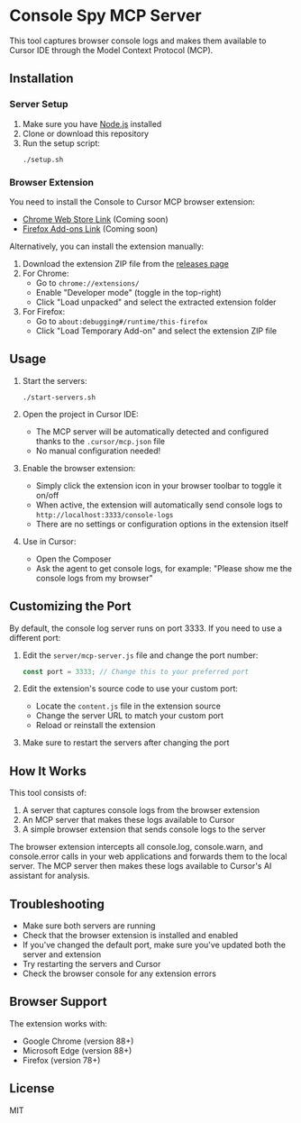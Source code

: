 # Console Spy MCP Server

This tool captures browser console logs and makes them available to Cursor IDE through the Model Context Protocol (MCP).

## Installation

### Server Setup

1. Make sure you have [Node.js](https://nodejs.org/) installed
2. Clone or download this repository
3. Run the setup script:
   ```
   ./setup.sh
   ```

### Browser Extension

You need to install the Console to Cursor MCP browser extension:

- [Chrome Web Store Link](#) (Coming soon)
- [Firefox Add-ons Link](#) (Coming soon)

Alternatively, you can install the extension manually:

1. Download the extension ZIP file from the [releases page](#)
2. For Chrome:
   - Go to `chrome://extensions/`
   - Enable "Developer mode" (toggle in the top-right)
   - Click "Load unpacked" and select the extracted extension folder
3. For Firefox:
   - Go to `about:debugging#/runtime/this-firefox`
   - Click "Load Temporary Add-on" and select the extension ZIP file

## Usage

1. Start the servers:

   ```
   ./start-servers.sh
   ```

2. Open the project in Cursor IDE:

   - The MCP server will be automatically detected and configured thanks to the `.cursor/mcp.json` file
   - No manual configuration needed!

3. Enable the browser extension:

   - Simply click the extension icon in your browser toolbar to toggle it on/off
   - When active, the extension will automatically send console logs to `http://localhost:3333/console-logs`
   - There are no settings or configuration options in the extension itself

4. Use in Cursor:
   - Open the Composer
   - Ask the agent to get console logs, for example:
     "Please show me the console logs from my browser"

## Customizing the Port

By default, the console log server runs on port 3333. If you need to use a different port:

1. Edit the `server/mcp-server.js` file and change the port number:

   ```javascript
   const port = 3333; // Change this to your preferred port
   ```

2. Edit the extension's source code to use your custom port:

   - Locate the `content.js` file in the extension source
   - Change the server URL to match your custom port
   - Reload or reinstall the extension

3. Make sure to restart the servers after changing the port

## How It Works

This tool consists of:

1. A server that captures console logs from the browser extension
2. An MCP server that makes these logs available to Cursor
3. A simple browser extension that sends console logs to the server

The browser extension intercepts all console.log, console.warn, and console.error calls in your web applications and forwards them to the local server. The MCP server then makes these logs available to Cursor's AI assistant for analysis.

## Troubleshooting

- Make sure both servers are running
- Check that the browser extension is installed and enabled
- If you've changed the default port, make sure you've updated both the server and extension
- Try restarting the servers and Cursor
- Check the browser console for any extension errors

## Browser Support

The extension works with:

- Google Chrome (version 88+)
- Microsoft Edge (version 88+)
- Firefox (version 78+)

## License

MIT
